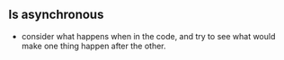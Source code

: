 ## Is asynchronous
* consider what happens when in the code, and try to see what would make one thing happen after the other.
